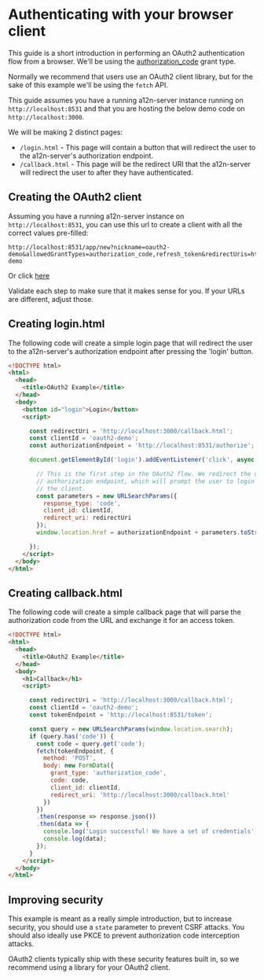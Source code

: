 Authenticating with your browser client
=======================================

This guide is a short introduction in performing an OAuth2 authentication
flow from a browser. We'll be using the [authorization_code][1] grant type.

Normally we recommend that users use an OAuth2 client library, but for the
sake of this example we'll be using the `fetch` API.

This guide assumes you have a running a12n-server instance running on 
`http://localhost:8531` and that you are hosting the below demo code on
`http://localhost:3000`.

We will be making 2 distinct pages:

* `/login.html` - This page will contain a button that will redirect the user
  to the a12n-server's authorization endpoint.
* `/callback.html` - This page will be the redirect URI that the a12n-server
  will redirect the user to after they have authenticated.

Creating the OAuth2 client 
--------------------------

Assuming you have a running a12n-server instance on `http://localhost:8531`,
you can use this url to create a client with all the correct values pre-filled:

```
http://localhost:8531/app/new?nickname=oauth2-demo&allowedGrantTypes=authorization_code,refresh_token&redirectUris=http://localhost:3000/callback.html&url=http://localhost:3000&clientId=oauth2-demo
```

Or click [here](http://localhost:8531/app/new?nickname=oauth2-demo&allowedGrantTypes=authorization_code,refresh_token&redirectUris=http://localhost:3000/callback.html&url=http://localhost:3000&clientId=oauth2-demo)

Validate each step to make sure that it makes sense for you. If your URLs are
different, adjust those.


Creating login.html
--------------------

The following code will create a simple login page that will redirect the user
to the a12n-server's authorization endpoint after pressing the 'login' button.


```html
<!DOCTYPE html>
<html>
  <head>
    <title>OAuth2 Example</title>
  </head>
  <body>
    <button id="login">Login</button>
    <script>

      const redirectUri = 'http://localhost:3000/callback.html';
      const clientId = 'oauth2-demo'; 
      const authorizationEndpoint = 'http://localhost:8531/authorize';

      document.getElementById('login').addEventListener('click', async () => {

        // This is the first step in the OAuth2 flow. We redirect the user to the
        // authorization endpoint, which will prompt the user to login and authorize
        // the client.
        const parameters = new URLSearchParams({
          response_type: 'code',
          client_id: clientId,
          redirect_uri: redirectUri
        });
        window.location.href = authorizationEndpoint + parameters.toString();

      });
    </script>
  </body>
</html>
```

Creating callback.html
----------------------

The following code will create a simple callback page that will parse the
authorization code from the URL and exchange it for an access token.



```html
<!DOCTYPE html>
<html>
  <head>
    <title>OAuth2 Example</title>
  </head>
  <body>
    <h1>Callback</h1>
    <script>

      const redirectUri = 'http://localhost:3000/callback.html';
      const clientId = 'oauth2-demo';
      const tokenEndpoint = 'http://localhost:8531/token';

      const query = new URLSearchParams(window.location.search);
      if (query.has('code')) {
        const code = query.get('code');
        fetch(tokenEndpoint, {
          method: 'POST',
          body: new FormData({
            grant_type: 'authorization_code',
            code: code,
            client_id: clientId,
            redirect_uri: 'http://localhost:3000/callback.html'
          })
        })
        .then(response => response.json())
        .then(data => {
          console.log('Login successful! We have a set of credentials');
          console.log(data);
        });
      }
    </script>
  </body>
</html>
````

Improving security
------------------

This example is meant as a really simple introduction, but to increase security,
you should use a `state` parameter to prevent CSRF attacks. You should also
ideally use PKCE to prevent authorization code interception attacks.

OAuth2 clients typically ship with these security features built in, so we
recommend using a library for your OAuth2 client.

[1]: https://developer.okta.com/blog/2018/04/10/oauth-authorization-code-grant-type

